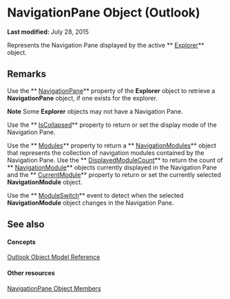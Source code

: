 
# NavigationPane Object (Outlook)

 **Last modified:** July 28, 2015

Represents the Navigation Pane displayed by the active  ** [Explorer](026591e5-049f-503a-4166-34e6dbc225fb.md)** object.

## Remarks

Use the  ** [NavigationPane](9ff92a76-d1cd-e338-2f45-e3e5c79c136e.md)** property of the **Explorer** object to retrieve a **NavigationPane** object, if one exists for the explorer.


 **Note**  Some  **Explorer** objects may not have a Navigation Pane.

Use the  ** [IsCollapsed](0297c5d3-4c5f-32a4-49eb-85fe0408db60.md)** property to return or set the display mode of the Navigation Pane.

Use the  ** [Modules](f7311738-369c-4dd6-947c-9382195bc944.md)** property to return a ** [NavigationModules](4b0743d3-0a21-488c-27b2-31ae07129a61.md)** object that represents the collection of navigation modules contained by the Navigation Pane. Use the ** [DisplayedModuleCount](f94018b1-95b9-403d-212b-e59e2bca9438.md)** to return the count of ** [NavigationModule](76565eaf-1e64-f5d4-b90f-ba156863802c.md)** objects currently displayed in the Navigation Pane and the ** [CurrentModule](df7086b3-4174-839f-0756-a5201379ed92.md)** property to return or set the currently selected **NavigationModule** object.

Use the  ** [ModuleSwitch](63ecb01e-56e2-cfa8-0481-b81761f6ab5c.md)** event to detect when the selected **NavigationModule** object changes in the Navigation Pane.


## See also


#### Concepts


 [Outlook Object Model Reference](73221b13-d8d8-99b8-3394-b95dbbfd5ddc.md)
#### Other resources


 [NavigationPane Object Members](51660711-1940-cc66-d536-83b86ea25897.md)
